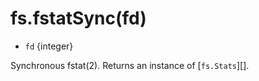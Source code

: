 # fs.fstatSync(fd)

<!-- YAML
added: v0.1.95
-->

* `fd` {integer}

Synchronous fstat(2). Returns an instance of [`fs.Stats`][].
